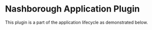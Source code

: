 # Nashborough Application Plugin #

This plugin is a part of the application lifecycle as demonstrated below.